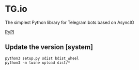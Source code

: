 # TG.io
The simplest Python library for Telegram bots based on AsyncIO

[PyPI](https://pypi.org/project/tgio/)

## Update the version [system]
```
python3 setup.py sdist bdist_wheel
python3 -m twine upload dist/*
```